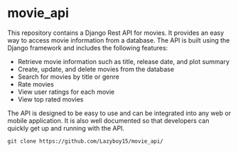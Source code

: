 # movie_api

This repository contains a Django Rest API for movies. It provides an easy way to access movie information from a database. The API is built using the Django framework and includes the following features: 

- Retrieve movie information such as title, release date, and plot summary 
- Create, update, and delete movies from the database 
- Search for movies by title or genre 
- Rate movies 
- View user ratings for each movie 
- View top rated movies 

The API is designed to be easy to use and can be integrated into any web or mobile application. It is also well documented so that developers can quickly get up and running with the API.

`
git clone https://github.com/Lazyboy15/movie_api/
`
